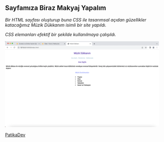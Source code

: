 ## Sayfamıza Biraz Makyaj Yapalım

*Bir HTML sayfası oluşturup buna CSS ile tasarımsal açıdan güzellikler katacağımız Müzik Dükkanım isimli bir site yapıldı.*

*CSS elemanları efektif bir şekilde kullanılmaya çalışıldı.*

![Image](image/muzik.png)

[PatikaDev](https://app.patika.dev/meryemarikusu)